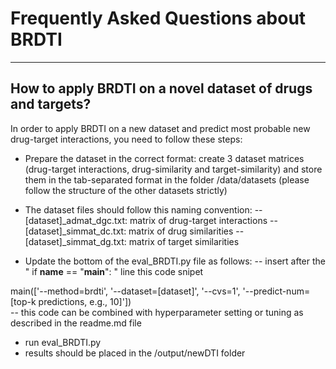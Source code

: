 # Frequently Asked Questions about BRDTI 

--------
How to apply BRDTI on a novel dataset of drugs and targets?
--------

In order to apply BRDTI on a new dataset and predict most probable new drug-target interactions, you need to follow these steps:

- Prepare the dataset in the correct format: create 3 dataset matrices (drug-target interactions, drug-similarity and target-similarity) and store them in the tab-separated format in the folder /data/datasets (please follow the structure of the other datasets strictly)

- The dataset files should follow this naming convention:
-- [dataset]_admat_dgc.txt: matrix of drug-target interactions
-- [dataset]_simmat_dc.txt: matrix of drug similarities
-- [dataset]_simmat_dg.txt: matrix of target similarities

- Update the bottom of the eval_BRDTI.py file as follows:
-- insert after the 
" if __name__ == "__main__": "
line this code snipet

main(['--method=brdti', '--dataset=[dataset]', '--cvs=1', '--predict-num=[top-k predictions, e.g., 10]'])  
-- this code can be combined with hyperparameter setting or tuning as described in the readme.md file

- run eval_BRDTI.py
- results should be placed in the /output/newDTI folder

